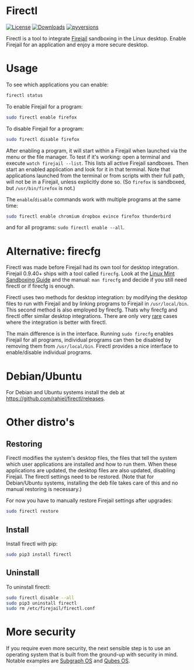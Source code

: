 Firectl
=======

[![License](https://img.shields.io/badge/License-GPLv2+-blue.svg)](https://github.com/rahiel/firectl/blob/master/LICENSE.txt)
[![Downloads](https://img.shields.io/github/downloads/rahiel/firectl/total.svg)](https://github.com/rahiel/firectl/releases)
[![pyversions](https://img.shields.io/badge/python-3.3%2B-blue.svg)](https://pypi.python.org/pypi/firectl)

Firectl is a tool to integrate [Firejail](https://firejail.wordpress.com/)
sandboxing in the Linux desktop. Enable Firejail for an application and enjoy a
more secure desktop.

# Usage

To see which applications you can enable:
``` bash
firectl status
```

To enable Firejail for a program:
``` bash
sudo firectl enable firefox
```

To disable Firejail for a program:
``` bash
sudo firectl disable firefox
```

After enabling a program, it will start within a Firejail when launched via the
menu or the file manager. To test if it's working: open a terminal and execute
`watch firejail --list`. This lists all active Firejail sandboxes. Then start an
enabled application and look for it in that terminal. Note that applications
launched from the terminal or from scripts with their full path, will not be in
a Firejail, unless explicitly done so. (So `firefox` is sandboxed, but
`/usr/bin/firefox` is not.)

The `enable`/`disable` commands work with multiple programs at the same time:
``` bash
sudo firectl enable chromium dropbox evince firefox thunderbird
```
and for all programs: `sudo firectl enable --all`.

# Alternative: firecfg

Firectl was made before Firejail had its own tool for desktop integration.
Firejail 0.9.40+ ships with a tool called `firecfg`. Look at
the [Linux Mint Sandboxing Guide][] and the manual: `man firecfg` and decide if
you still need firectl or if firecfg is enough.

Firectl uses two methods for desktop integration: by modifying the desktop files
to run with Firejail and by linking programs to Firejail in `/usr/local/bin`.
This second method is also employed by firecfg. Thats why firecfg and firectl
offer similar desktop integrations. There are only very [rare][1256] cases where
the integration is better with firectl.

The main difference is in the interface. Running `sudo firecfg` enables Firejail
for all programs, individual programs can then be disabled by removing them from
`/usr/local/bin`. Firectl provides a nice interface to enable/disable individual
programs.

[Linux Mint Sandboxing Guide]: https://firejail.wordpress.com/2017/05/15/linux-mint-sandboxing-guide/#launchers
[1256]: https://github.com/netblue30/firejail/issues/1256


# Debian/Ubuntu

For Debian and Ubuntu systems install the deb at
<https://github.com/rahiel/firectl/releases>.

# Other distro's

## Restoring

Firectl modifies the system's desktop files, the files that tell the system
which user applications are installed and how to run them. When these
applications are updated, the desktop files are also updated, disabling
Firejail. The firectl settings need to be restored. (Note that for Debian/Ubuntu
systems, installing the deb file takes care of this and no manual restoring is
necessary.)

For now you have to manually restore Firejail settings after upgrades:
``` bash
sudo firectl restore
```

## Install

Install firectl with pip:
``` bash
sudo pip3 install firectl
```

## Uninstall

To uninstall firectl:
``` bash
sudo firectl disable --all
sudo pip3 uninstall firectl
sudo rm /etc/firejail/firectl.conf
```

# More security

If you require even more security, the next sensible step is to use an operating
system that is built from the ground-up with security in mind. Notable examples
are [Subgraph OS][] and [Qubes OS][].

[Subgraph OS]: https://subgraph.com/sgos/index.en.html
[Qubes OS]: https://www.qubes-os.org/
